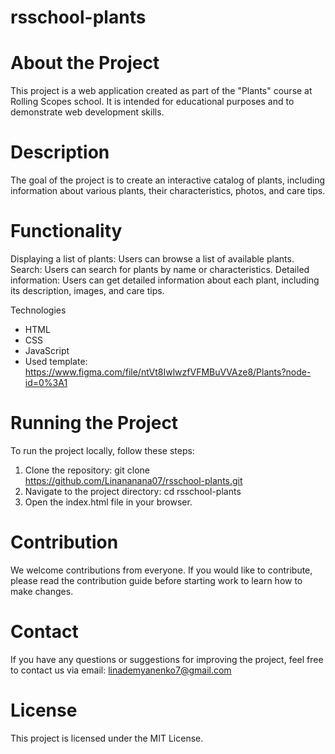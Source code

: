# rsschool-plants

# About the Project
This project is a web application created as part of the "Plants" course at Rolling Scopes school. It is intended for educational purposes and to demonstrate web development skills.

# Description

The goal of the project is to create an interactive catalog of plants, including information about various plants, their characteristics, photos, and care tips.

# Functionality

Displaying a list of plants: Users can browse a list of available plants.
Search: Users can search for plants by name or characteristics.
Detailed information: Users can get detailed information about each plant, including its description, images, and care tips.

Technologies
* HTML
* CSS
* JavaScript
* Used template: https://www.figma.com/file/ntVt8IwlwzfVFMBuVVAze8/Plants?node-id=0%3A1

# Running the Project
To run the project locally, follow these steps:

1. Clone the repository: git clone https://github.com/Linananana07/rsschool-plants.git
2. Navigate to the project directory: cd rsschool-plants
3. Open the index.html file in your browser.
   
# Contribution

We welcome contributions from everyone. If you would like to contribute, please read the contribution guide before starting work to learn how to make changes.

# Contact

If you have any questions or suggestions for improving the project, feel free to contact us via email: linademyanenko7@gmail.com

# License
This project is licensed under the MIT License.

